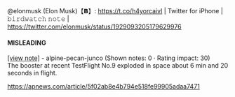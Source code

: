 @elonmusk (Elon Musk)【𝗕】: https://t.co/h4yorcaivl | Twitter for iPhone | 𝚋𝚒𝚛𝚍𝚠𝚊𝚝𝚌𝚑 𝚗𝚘𝚝𝚎 | https://twitter.com/elonmusk/status/1929093205179629976

#### MISLEADING

[[view note]](https://x.com/i/birdwatch/n/1929231963266646508) - alpine-pecan-junco (Shown notes: 0 · Rating impact: 30)\
The booster at recent TestFlight No.9 exploded in space about 6 min and 20 seconds  in flight.

https://apnews.com/article/5f02ab8e4b794e518fe99905adaa7471
